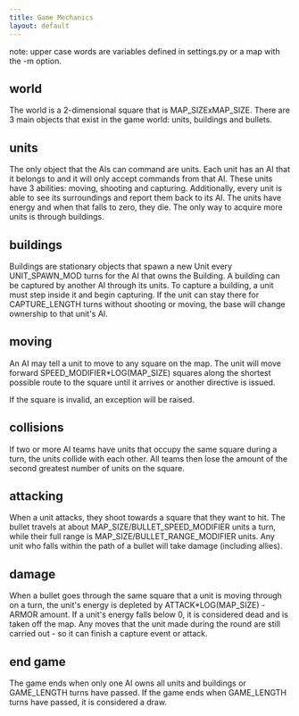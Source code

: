 ```yaml
---
title: Game Mechanics
layout: default
---
```


note: upper case words are variables defined in settings.py or a map with the
-m option.

## world

The world is a 2-dimensional square that is MAP_SIZExMAP_SIZE. There are 3
main objects that exist in the game world: units, buildings and bullets.

## units

The only object that the AIs can command are units. Each unit has an AI that
it belongs to and it will only accept commands from that AI. These units have
3 abilities: moving, shooting and capturing. Additionally, every unit is able
to see its surroundings and report them back to its AI. The units have energy
and when that falls to zero, they die. The only way to acquire more units is
through buildings.

## buildings

Buildings are stationary objects that spawn a new Unit every UNIT_SPAWN_MOD
turns for the AI that owns the Building. A building can be captured by another
AI through its units. To capture a building, a unit must step inside it and
begin capturing. If the unit can stay there for CAPTURE_LENGTH turns without
shooting or moving, the base will change ownership to that unit's AI.

## moving

An AI may tell a unit to move to any square on the map. The unit will move
forward SPEED_MODIFIER*LOG(MAP_SIZE) squares along the shortest possible route
to the square until it arrives or another directive is issued.

If the square is invalid, an exception will be raised.

## collisions

If two or more AI teams have units that occupy the same square during a turn,
the units collide with each other. All teams then lose the amount of the
second greatest number of units on the square.

## attacking

When a unit attacks, they shoot towards a square that they want to hit. The
bullet travels at about MAP_SIZE/BULLET_SPEED_MODIFIER units a turn, while
their full range is MAP_SIZE/BULLET_RANGE_MODIFIER units. Any unit who falls
within the path of a bullet will take damage (including allies).

## damage

When a bullet goes through the same square that a unit is moving through on a
turn, the unit's energy is depleted by ATTACK*LOG(MAP_SIZE) - ARMOR amount. If
a unit's energy falls below 0, it is considered dead and is taken off the map.
Any moves that the unit made during the round are still carried out - so it
can finish a capture event or attack.

## end game

The game ends when only one AI owns all units and buildings or GAME_LENGTH
turns have passed. If the game ends when GAME_LENGTH turns have passed, it is
considered a draw.

